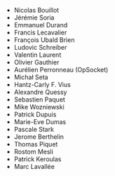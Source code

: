 * Nicolas Bouillot
* Jérémie Soria
* Emmanuel Durand
* Francis Lecavalier
* François Ubald Brien
* Ludovic Schreiber
* Valentin Laurent
* Olivier Gauthier
* Aurélien Perronneau (OpSocket)
* Michał Seta
* Hantz-Carly F. Vius
* Alexandre Quessy
* Sebastien Paquet
* Mike Wozniewski
* Patrick Dupuis
* Marie-Eve Dumas
* Pascale Stark
* Jerome Berthelin
* Thomas Piquet
* Rostom Mesli
* Patrick Keroulas
* Marc Lavallée
